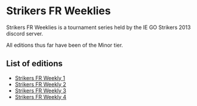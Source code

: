 # Strikers FR Weeklies

Strikers FR Weeklies is a tournament series held by the IE GO Strikers 2013 discord server. 

All editions thus far have been of the Minor tier.

## List of editions

- [Strikers FR Weekly 1](weekly1.md)
- [Strikers FR Weekly 2](weekly2.md)
- [Strikers FR Weekly 3](weekly3.md)
- [Strikers FR Weekly 4](weekly4.md)